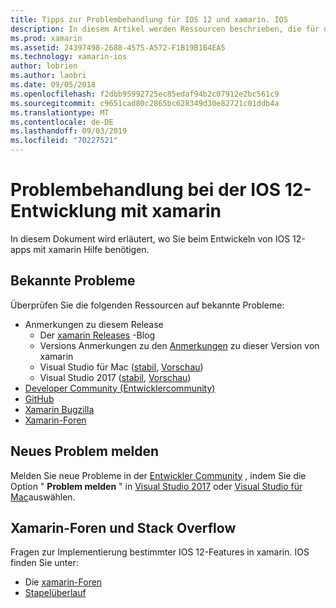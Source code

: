 ```yaml
---
title: Tipps zur Problembehandlung für IOS 12 und xamarin. IOS
description: In diesem Artikel werden Ressourcen beschrieben, die für die Problembehandlung bei der Entwicklung von xamarin. IOS-Anwendungen verwendet werden können. Es werden bekannte Probleme, das Melden eines neuen Problems und andere Ressourcen zur Problembehandlung erläutert.
ms.prod: xamarin
ms.assetid: 24397498-2688-4575-A572-F1B19B1B4EA5
ms.technology: xamarin-ios
author: lobrien
ms.author: laobri
ms.date: 09/05/2018
ms.openlocfilehash: f2dbb95992725ec85edaf94b2c07912e2bc561c9
ms.sourcegitcommit: c9651cad80c2865bc628349d30e82721c01ddb4a
ms.translationtype: MT
ms.contentlocale: de-DE
ms.lasthandoff: 09/03/2019
ms.locfileid: "70227521"
---
```

# <a name="troubleshooting-ios-12-development-with-xamarin"></a>Problembehandlung bei der IOS 12-Entwicklung mit xamarin

In diesem Dokument wird erläutert, wo Sie beim Entwickeln von IOS 12-apps mit xamarin Hilfe benötigen.

## <a name="known-issues"></a>Bekannte Probleme

Überprüfen Sie die folgenden Ressourcen auf bekannte Probleme:

- Anmerkungen zu diesem Release
  - Der [xamarin Releases](http://releases.xamarin.com/) -Blog
  - Versions Anmerkungen zu den [Anmerkungen](https://docs.microsoft.com/xamarin/ios/release-notes/) zu dieser Version von xamarin
  - Visual Studio für Mac ([stabil](https://docs.microsoft.com/visualstudio/releasenotes/vs2017-mac-relnotes), [Vorschau](https://docs.microsoft.com/visualstudio/releasenotes/vs2017-mac-preview-relnotes))
  - Visual Studio 2017 ([stabil](https://docs.microsoft.com/visualstudio/releasenotes/vs2017-relnotes), [Vorschau](https://docs.microsoft.com/visualstudio/releasenotes/vs2017-preview-relnotes))
- [Developer Community (Entwicklercommunity)](https://developercommunity.visualstudio.com/search.html)
- [GitHub](https://github.com/xamarin/xamarin-macios/issues)
- [Xamarin Bugzilla](https://bugzilla.xamarin.com/query.cgi?product=iOS)
- [Xamarin-Foren](https://forums.xamarin.com/categories/ios)

## <a name="report-a-new-issue"></a>Neues Problem melden

Melden Sie neue Probleme in der [Entwickler Community](https://developercommunity.visualstudio.com/spaces/8/index.html) , indem Sie die Option " **Problem melden** " in [Visual Studio 2017](https://docs.microsoft.com/visualstudio/ide/how-to-report-a-problem-with-visual-studio-2017) oder [Visual Studio für Mac](https://docs.microsoft.com/visualstudio/mac/report-a-problem)auswählen.

## <a name="xamarin-forums-and-stack-overflow"></a>Xamarin-Foren und Stack Overflow

Fragen zur Implementierung bestimmter IOS 12-Features in xamarin. IOS finden Sie unter:

- Die [xamarin-Foren](http://forums.xamarin.com/categories/ios)
- [Stapelüberlauf](https://stackoverflow.com/search?tab=newest&q=xamarin)

